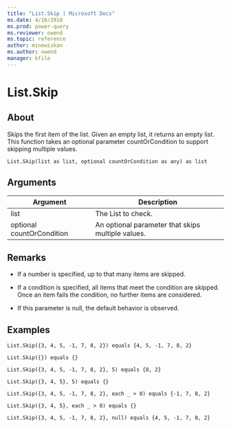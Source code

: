 ```yaml
---
title: "List.Skip | Microsoft Docs"
ms.date: 4/16/2018
ms.prod: power-query
ms.reviewer: owend
ms.topic: reference
author: minewiskan
ms.author: owend
manager: kfile
---
```

# List.Skip

  
## About  
Skips the first item of the list.  Given an empty list, it returns an empty list. This function takes an optional parameter countOrCondition to support skipping multiple values.  
  
```  
List.Skip(list as list, optional countOrCondition as any) as list  
```  
  
## Arguments  
  
|Argument|Description|  
|------------|---------------|  
|list|The List to check.|  
|optional countOrCondition|An optional parameter that skips multiple values.|  
  
## <a name="__toc360789265"></a>Remarks  
  
-   If a number is specified, up to that many items are skipped.  
  
-   If a condition is specified, all items that meet the condition are skipped.  Once an item fails the condition, no further items are considered.  
  
-   If this parameter is null, the default behavior is observed.  
  
## Examples  
  
```  
List.Skip({3, 4, 5, -1, 7, 8, 2}) equals {4, 5, -1, 7, 8, 2}  
```  
  
```  
List.Skip({}) equals {}  
```  
  
```  
List.Skip({3, 4, 5, -1, 7, 8, 2}, 5) equals {8, 2}  
```  
  
```  
List.Skip({3, 4, 5}, 5) equals {}  
```  
  
```  
List.Skip({3, 4, 5, -1, 7, 8, 2}, each _ > 0) equals {-1, 7, 8, 2}  
```  
  
```  
List.Skip({3, 4, 5}, each _ > 0) equals {}  
```  
  
```  
List.Skip({3, 4, 5, -1, 7, 8, 2}, null) equals {4, 5, -1, 7, 8, 2}  
```  
